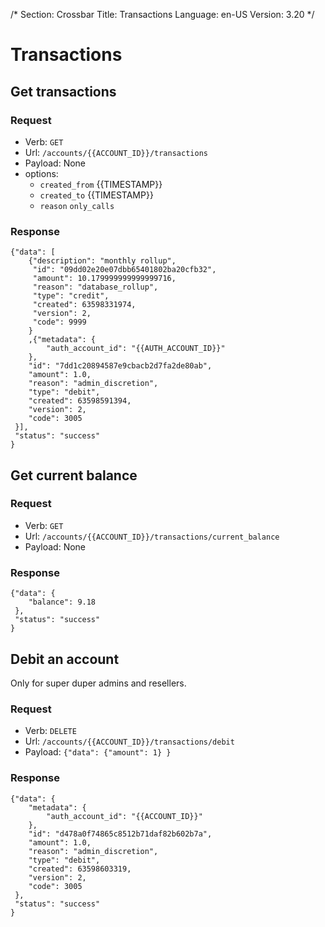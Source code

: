 /*
Section: Crossbar
Title: Transactions
Language: en-US
Version: 3.20
*/

# Transactions

## Get transactions

### Request

- Verb: `GET`
- Url: `/accounts/{{ACCOUNT_ID}}/transactions`
- Payload: None
- options:
    - `created_from` {{TIMESTAMP}}
    - `created_to` {{TIMESTAMP}}
    - `reason` `only_calls`

### Response

    {"data": [
        {"description": "monthly rollup",
         "id": "09dd02e20e07dbb65401802ba20cfb32",
         "amount": 10.179999999999999716,
         "reason": "database_rollup",
         "type": "credit",
         "created": 63598331974,
         "version": 2,
         "code": 9999
        }
        ,{"metadata": {
            "auth_account_id": "{{AUTH_ACCOUNT_ID}}"
        },
        "id": "7dd1c20894587e9cbacb2d7fa2de80ab",
        "amount": 1.0,
        "reason": "admin_discretion",
        "type": "debit",
        "created": 63598591394,
        "version": 2,
        "code": 3005
     }],
     "status": "success"
    }


## Get current balance

### Request

- Verb: `GET`
- Url: `/accounts/{{ACCOUNT_ID}}/transactions/current_balance`
- Payload: None

### Response

    {"data": {
        "balance": 9.18
     },
     "status": "success"
    }

## Debit an account

Only for super duper admins and resellers.

### Request

- Verb: `DELETE`
- Url: `/accounts/{{ACCOUNT_ID}}/transactions/debit`
- Payload: `{"data": {"amount": 1} }`

### Response

    {"data": {
        "metadata": {
            "auth_account_id": "{{ACCOUNT_ID}}"
        },
        "id": "d478a0f74865c8512b71daf82b602b7a",
        "amount": 1.0,
        "reason": "admin_discretion",
        "type": "debit",
        "created": 63598603319,
        "version": 2,
        "code": 3005
     },
     "status": "success"
    }
